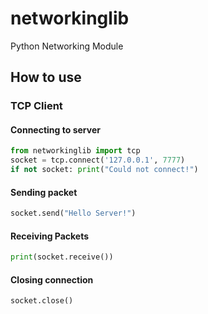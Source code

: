 # networkinglib
Python Networking Module

## How to use

### TCP Client
#### Connecting to server
```Python
from networkinglib import tcp
socket = tcp.connect('127.0.0.1', 7777)
if not socket: print("Could not connect!")
```

#### Sending packet
```Python
socket.send("Hello Server!")
```

#### Receiving Packets
```Python
print(socket.receive())
```

#### Closing connection
```Python
socket.close()
```
